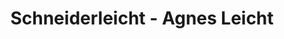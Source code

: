 ---
title: "Schneiderleicht - Agnes Leicht"
url: /emsbueren/schneiderleicht-agnes-leicht/
shop: Schneiderei
---